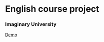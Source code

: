 # English course project

### Imaginary University

<a href="https://aisling-ar-siul.aerobatic.io/" target="_blank">Demo</a>
